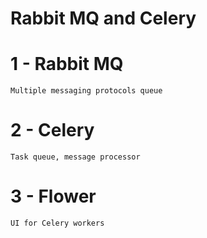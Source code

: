 # Rabbit MQ and Celery

# 1 - Rabbit MQ
    Multiple messaging protocols queue

# 2 - Celery
    Task queue, message processor

# 3 - Flower
    UI for Celery workers
